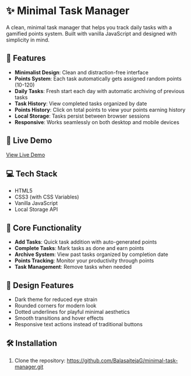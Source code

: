 # ✨ Minimal Task Manager

A clean, minimal task manager that helps you track daily tasks with a gamified points system. Built with vanilla JavaScript and designed with simplicity in mind.


## 🌟 Features

- **Minimalist Design**: Clean and distraction-free interface
- **Points System**: Each task automatically gets assigned random points (10-120)
- **Daily Tasks**: Fresh start each day with automatic archiving of previous tasks
- **Task History**: View completed tasks organized by date
- **Points History**: Click on total points to view your points earning history
- **Local Storage**: Tasks persist between browser sessions
- **Responsive**: Works seamlessly on both desktop and mobile devices

## 🚀 Live Demo

[View Live Demo](minimal-task-manager-six.vercel.app)

## 💻 Tech Stack

- HTML5
- CSS3 (with CSS Variables)
- Vanilla JavaScript
- Local Storage API

## 🎯 Core Functionality

- **Add Tasks**: Quick task addition with auto-generated points
- **Complete Tasks**: Mark tasks as done and earn points
- **Archive System**: View past tasks organized by completion date
- **Points Tracking**: Monitor your productivity through points
- **Task Management**: Remove tasks when needed

## 🎨 Design Features

- Dark theme for reduced eye strain
- Rounded corners for modern look
- Dotted underlines for playful minimal aesthetics
- Smooth transitions and hover effects
- Responsive text actions instead of traditional buttons

## 🛠️ Installation

1. Clone the repository: https://github.com/BalasaitejaG/minimal-task-manager.git
